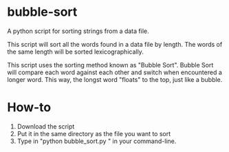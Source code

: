 # bubble-sort
A python script for sorting strings from a data file.

This script will sort all the words found in a data file by length.
The words of the same length will be sorted lexicographically.

This script uses the sorting method known as "Bubble Sort".
Bubble Sort will compare each word against each other and switch when encountered a longer word.
This way, the longst word "floats" to the top, just like a bubble.

# How-to
1. Download the script
1. Put it in the same directory as the file you want to sort
1. Type in "python bubble_sort.py <FILENAME>" in your command-line.
